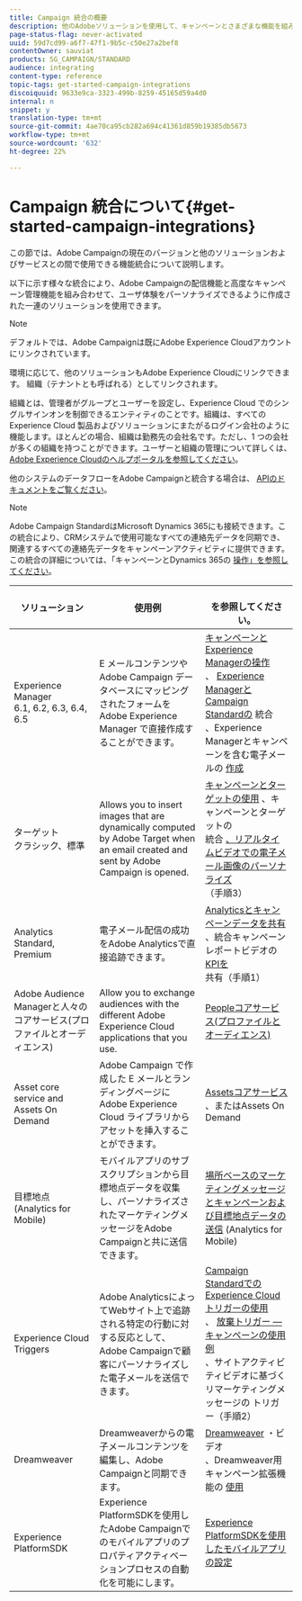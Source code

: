 ```yaml
---
title: Campaign 統合の概要
description: 他のAdobeソリューションを使用して、キャンペーンとさまざまな機能を組み合わせます。
page-status-flag: never-activated
uuid: 59d7cd99-a6f7-47f1-9b5c-c50e27a2bef8
contentOwner: sauviat
products: SG_CAMPAIGN/STANDARD
audience: integrating
content-type: reference
topic-tags: get-started-campaign-integrations
discoiquuid: 9633e9ca-3323-499b-8259-45165d59a4d0
internal: n
snippet: y
translation-type: tm+mt
source-git-commit: 4ae70ca95cb282a694c41361d859b19385db5673
workflow-type: tm+mt
source-wordcount: '632'
ht-degree: 22%

---
```



# Campaign 統合について{#get-started-campaign-integrations}

この節では、Adobe Campaignの現在のバージョンと他のソリューションおよびサービスとの間で使用できる機能統合について説明します。

以下に示す様々な統合により、Adobe Campaignの配信機能と高度なキャンペーン管理機能を組み合わせて、ユーザ体験をパーソナライズできるように作成された一連のソリューションを使用できます。

>[!NOTE]
>
> デフォルトでは、Adobe Campaignは既にAdobe Experience Cloudアカウントにリンクされています。

環境に応じて、他のソリューションもAdobe Experience Cloudにリンクできます。 組織（テナントとも呼ばれる）としてリンクされます。

組織とは、管理者がグループとユーザーを設定し、Experience Cloud でのシングルサインオンを制御できるエンティティのことです。組織は、すべての Experience Cloud 製品およびソリューションにまたがるログイン会社のように機能します。ほとんどの場合、組織は勤務先の会社名です。ただし、1 つの会社が多くの組織を持つことができます。ユーザーと組織の管理について詳しくは、 [Adobe Experience Cloudのヘルプポータルを参照してください](https://docs.adobe.com/content/help/en/core-services/interface/manage-users-and-products/organizations.html)。

他のシステムのデータフローをAdobe Campaignと統合する場合は、 [APIのドキュメントをご覧ください](../../api/using/get-started-apis.md)。

>[!NOTE]
>
>Adobe Campaign StandardはMicrosoft Dynamics 365にも接続できます。この統合により、CRMシステムで使用可能なすべての連絡先データを同期でき、関連するすべての連絡先データをキャンペーンアクティビティに提供できます。 この統合の詳細については、「キャンペーンとDynamics 365の [操作」を参照してください](../../integrating/using/working-with-campaign-standard-and-microsoft-dynamics-365.md)。


<table> 
 <thead> 
  <tr> 
   <th> ソリューション<br /> </th> 
   <th> 使用例<br /> </th> 
   <th> <br />を参照してください。 </th> 
  </tr> 
 </thead> 
 <tbody> 
  <tr> 
   <td> Experience Manager<br /> 6.1, 6.2, 6.3, 6.4, 6.5<br /> </td> 
   <td> E メールコンテンツや Adobe Campaign データベースにマッピングされたフォームを Adobe Experience Manager で直接作成することができます。<br /> </td> 
   <td> 
     <a href="../../integrating/using/integrating-with-experience-manager.md">キャンペーンとExperience Managerの操作</a><br/>、 <a href="https://helpx.adobe.com/experience-manager/6-4/sites/administering/using/campaignstandard.html">Experience ManagerとCampaign Standardの</a> 統合 <br/>、Experience Managerとキャンペーンを含む電子メールの <a href="https://docs.campaign.adobe.com/doc/standard/getting_started/en/ACS_AEM.html">作成</a> 
    </td> 
  </tr> 
  <tr> 
   <td> ターゲット<br /> クラシック、標準<br /> </td> 
   <td> Allows you to insert images that are dynamically computed by Adobe Target when an email created and sent by Adobe Campaign is opened.<br /> </td> 
   <td> 
    <a href="../../integrating/using/about-campaign-target-integration.md">キャンペーンとターゲットの使用</a> 、キャンペーンとターゲットの <br/>統合 <a href="https://docs.adobe.com/content/help/en/target/using/integrate/campaign-and-target.html">、リアルタイムビデオでの電子メール画像のパーソナライズ</a><br/><a href="https://helpx.adobe.com/marketing-cloud/how-to/email-marketing.html"></a> （手順3）
    </td> 
  </tr> 
  <tr> 
   <td> Analytics<br /> Standard, Premium <br /> </td> 
   <td> 電子メール配信の成功をAdobe Analyticsで直接追跡できます。<br /> </td> 
   <td> 
    <a href="../../integrating/using/about-campaign-analytics-integration.md">Analyticsとキャンペーンデータを共有</a><br/>、統合キャンペーンレポートビデオの <a href="https://helpx.adobe.com/marketing-cloud/how-to/email-marketing.html">KPIを</a> 共有（手順1）
    </td> 
  </tr> 
  <tr> 
   <td> Adobe Audience Managerと人々のコアサービス(プロファイルとオーディエンス)<br /> </td> 
   <td> Allow you to exchange audiences with the different Adobe Experience Cloud applications that you use.<br /> </td> 
   <td> <a href="../../integrating/using/about-campaign-audience-manager-or-people-core-service-integration.md">Peopleコアサービス(プロファイルとオーディエンス)</a><br /> </td> 
  </tr> 
  <tr> 
   <td> Asset core service and Assets On Demand<br /> </td> 
   <td> Adobe Campaign で作成した E メールとランディングページに Adobe Experience Cloud ライブラリからアセットを挿入することができます。<br /> </td> 
   <td> <a href="../../integrating/using/working-with-campaign-and-assets-core-service.md">Assetsコアサービス</a> 、またはAssets On Demand<br /> </td> 
  </tr> 
  <tr> 
   <td> 目標地点(Analytics for Mobile)<br /> </td> 
   <td> モバイルアプリのサブスクリプションから目標地点データを収集し、パーソナライズされたマーケティングメッセージをAdobe Campaignと共に送信できます。<br /> </td> 
   <td> <a href="../../integrating/using/about-campaign-points-of-interest-data-integration.md">場所ベースのマーケティングメッセージとキャンペーンおよび目標地点データの送信</a> (Analytics for Mobile)<br /> </td> 
  </tr> 
  <tr> 
   <td> Experience Cloud Triggers<br /> </td> 
   <td> Adobe AnalyticsによってWebサイト上で追跡される特定の行動に対する反応として、Adobe Campaignで顧客にパーソナライズした電子メールを送信できます。<br /> </td> 
   <td> 
    <a href="../../integrating/using/about-adobe-experience-cloud-triggers.md">Campaign StandardでのExperience Cloudトリガーの使用</a><br/>、 <a href="../../integrating/using/abandonment-triggers-use-cases.md">放棄トリガー —キャンペーンの使用例</a><br/>、サイトアクティビティビデオに基づくリマーケティングメッセージの <a href="https://helpx.adobe.com/marketing-cloud/how-to/email-marketing.html"></a> トリガー（手順2）
    </td> 
  </tr> 
  <tr> 
   <td> Dreamweaver<br /> </td> 
   <td> Dreamweaverからの電子メールコンテンツを編集し、Adobe Campaignと同期できます。<br /> </td> 
   <td> 
    <a href="https://docs.adobe.com/content/help/ja-JP/campaign-standard-learn/tutorials/designing-content/email-designer/dreamweaver-integration.translate.html">Dreamweaver</a> ・ビデオ <br/>、Dreamweaver用キャンペーン拡張機能の <a href="https://helpx.adobe.com/jp/dreamweaver/using/working-with-dreamweaver-and-campaign.html">使用</a> 
  </td> 
  </tr> 
  <tr> 
   <td> Experience PlatformSDK<br /> </td> 
   <td> Experience PlatformSDKを使用したAdobe Campaignでのモバイルアプリのプロパティアクティベーションプロセスの自動化を可能にします。<br /> </td> 
   <td> <a href="https://helpx.adobe.com/jp/campaign/kb/configuring-app-sdk.html">Experience PlatformSDKを使用したモバイルアプリの設定</a><br /> </td> 
  </tr> 
 </tbody> 
</table>

